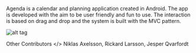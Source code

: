 Agenda is a calendar and planning application created in Android. The app is developed with the aim to be user friendly and fun to use. The interaction is based on drag and drop and the system is built with the MVC pattern.





![alt tag](http://www.rickardlarsson.me/img/agenda/start.png)




Other Contributors </>
Niklas Axelsson, Rickard Larsson, Jesper Qvarfordt
